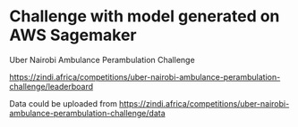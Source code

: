 # Challenge with model generated on AWS Sagemaker

Uber Nairobi Ambulance Perambulation Challenge

https://zindi.africa/competitions/uber-nairobi-ambulance-perambulation-challenge/leaderboard

Data could be uploaded from https://zindi.africa/competitions/uber-nairobi-ambulance-perambulation-challenge/data
